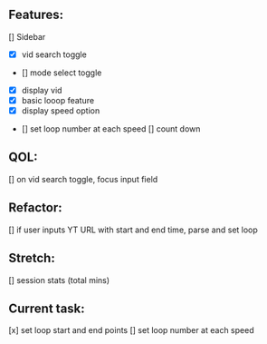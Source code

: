## Features:

[] Sidebar

- [x] vid search toggle
- [] mode select toggle
- [x] display vid
- [x] basic looop feature
- [x] display speed option
- [] set loop number at each speed
  [] count down

## QOL:

[] on vid search toggle, focus input field

## Refactor:

[] if user inputs YT URL with start and end time, parse and set loop

## Stretch:

[] session stats (total mins)

## Current task:

[x] set loop start and end points
[] set loop number at each speed
